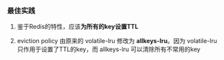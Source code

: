 ### 最佳实践

1. 鉴于Redis的特性，应该**为所有的key设置TTL**

2. eviction policy 由原来的 volatile-lru 修改为 **allkeys-lru**。因为 volatile-lru 只作用于设置了TTL的key，而 allkeys-lru 可以清除所有不常用的key
